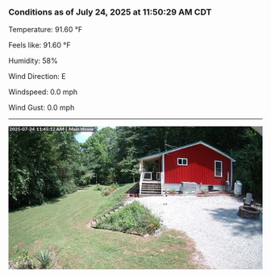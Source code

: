 ### Conditions as of July 24, 2025 at 11:50:29 AM CDT 

Temperature: 91.60 &deg;F

Feels like: 91.60 &deg;F

Humidity: 58%

Wind Direction: E

Windspeed: 0.0 mph

Wind Gust: 0.0 mph

---

<img src="./images/latest.jpeg"/>

